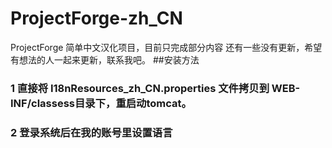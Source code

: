 # ProjectForge-zh_CN
ProjectForge 简单中文汉化项目，目前只完成部分内容 还有一些没有更新，希望有想法的人一起来更新，联系我吧。
##安装方法
### 1 直接将 I18nResources_zh_CN.properties 文件拷贝到 WEB-INF/classess目录下，重启动tomcat。
###  2 登录系统后在我的账号里设置语言
